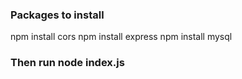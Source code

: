### Packages to install

npm install cors
npm install express
npm install mysql

### Then run node index.js